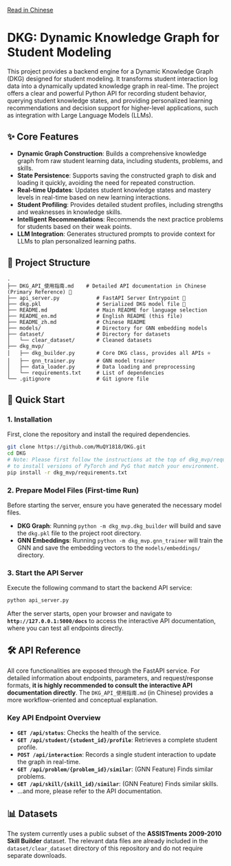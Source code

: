 [Read in Chinese](./README_zh.md)

# DKG: Dynamic Knowledge Graph for Student Modeling

This project provides a backend engine for a Dynamic Knowledge Graph (DKG) designed for student modeling. It transforms student interaction log data into a dynamically updated knowledge graph in real-time. The project offers a clear and powerful Python API for recording student behavior, querying student knowledge states, and providing personalized learning recommendations and decision support for higher-level applications, such as integration with Large Language Models (LLMs).

## ✨ Core Features

- **Dynamic Graph Construction**: Builds a comprehensive knowledge graph from raw student learning data, including students, problems, and skills.
- **State Persistence**: Supports saving the constructed graph to disk and loading it quickly, avoiding the need for repeated construction.
- **Real-time Updates**: Updates student knowledge states and mastery levels in real-time based on new learning interactions.
- **Student Profiling**: Provides detailed student profiles, including strengths and weaknesses in knowledge skills.
- **Intelligent Recommendations**: Recommends the next practice problems for students based on their weak points.
- **LLM Integration**: Generates structured prompts to provide context for LLMs to plan personalized learning paths.

## 📂 Project Structure

```
.
├── DKG_API_使用指南.md    # Detailed API documentation in Chinese (Primary Reference) 🌟
├── api_server.py            # FastAPI Server Entrypoint 🚀
├── dkg.pkl                  # Serialized DKG model file 💾
├── README.md                # Main README for language selection
├── README_en.md             # English README (this file)
├── README_zh.md             # Chinese README
├── models/                  # Directory for GNN embedding models
├── dataset/                 # Directory for datasets
│   └── clear_dataset/       # Cleaned datasets
├── dkg_mvp/
│   ├── dkg_builder.py       # Core DKG class, provides all APIs ⭐
│   ├── gnn_trainer.py       # GNN model trainer
│   ├── data_loader.py       # Data loading and preprocessing
│   └── requirements.txt     # List of dependencies
└── .gitignore               # Git ignore file
```

## 🚀 Quick Start

### 1. Installation

First, clone the repository and install the required dependencies.

```bash
git clone https://github.com/MuQY1818/DKG.git
cd DKG
# Note: Please first follow the instructions at the top of dkg_mvp/requirements.txt
# to install versions of PyTorch and PyG that match your environment.
pip install -r dkg_mvp/requirements.txt
```

### 2. Prepare Model Files (First-time Run)

Before starting the server, ensure you have generated the necessary model files.
- **DKG Graph**: Running `python -m dkg_mvp.dkg_builder` will build and save the `dkg.pkl` file to the project root directory.
- **GNN Embeddings**: Running `python -m dkg_mvp.gnn_trainer` will train the GNN and save the embedding vectors to the `models/embeddings/` directory.

### 3. Start the API Server

Execute the following command to start the backend API service:

```bash
python api_server.py
```

After the server starts, open your browser and navigate to **`http://127.0.0.1:5000/docs`** to access the interactive API documentation, where you can test all endpoints directly.

## 🛠️ API Reference

All core functionalities are exposed through the FastAPI service. For detailed information about endpoints, parameters, and request/response formats, **it is highly recommended to consult the interactive API documentation directly**. The `DKG_API_使用指南.md` (in Chinese) provides a more workflow-oriented and conceptual explanation.

### Key API Endpoint Overview

- **`GET /api/status`**: Checks the health of the service.
- **`GET /api/student/{student_id}/profile`**: Retrieves a complete student profile.
- **`POST /api/interaction`**: Records a single student interaction to update the graph in real-time.
- **`GET /api/problem/{problem_id}/similar`**: (GNN Feature) Finds similar problems.
- **`GET /api/skill/{skill_id}/similar`**: (GNN Feature) Finds similar skills.
- ...and more, please refer to the API documentation.

## 📊 Datasets

The system currently uses a public subset of the **ASSISTments 2009-2010 Skill Builder** dataset. The relevant data files are already included in the `dataset/clear_dataset` directory of this repository and do not require separate downloads. 